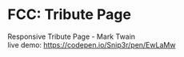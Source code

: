 # FCC: Tribute Page
Responsive Tribute Page - Mark Twain  
live demo: https://codepen.io/Snip3r/pen/EwLaMw
